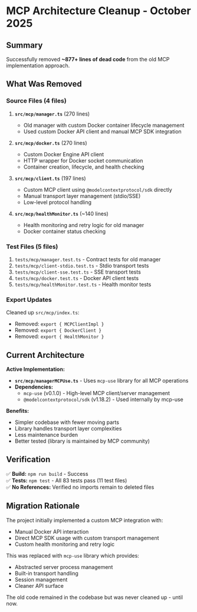 # MCP Architecture Cleanup - October 2025

## Summary

Successfully removed **~877+ lines of dead code** from the old MCP implementation approach.

## What Was Removed

### Source Files (4 files)
1. **`src/mcp/manager.ts`** (270 lines)
   - Old manager with custom Docker container lifecycle management
   - Used custom Docker API client and manual MCP SDK integration
   
2. **`src/mcp/docker.ts`** (270 lines)
   - Custom Docker Engine API client
   - HTTP wrapper for Docker socket communication
   - Container creation, lifecycle, and health checking

3. **`src/mcp/client.ts`** (197 lines)
   - Custom MCP client using `@modelcontextprotocol/sdk` directly
   - Manual transport layer management (stdio/SSE)
   - Low-level protocol handling

4. **`src/mcp/healthMonitor.ts`** (~140 lines)
   - Health monitoring and retry logic for old manager
   - Docker container status checking

### Test Files (5 files)
1. `tests/mcp/manager.test.ts` - Contract tests for old manager
2. `tests/mcp/client-stdio.test.ts` - Stdio transport tests
3. `tests/mcp/client-sse.test.ts` - SSE transport tests
4. `tests/mcp/docker.test.ts` - Docker API client tests
5. `tests/mcp/healthMonitor.test.ts` - Health monitor tests

### Export Updates
Cleaned up `src/mcp/index.ts`:
- Removed: `export { MCPClientImpl }`
- Removed: `export { DockerClient }`
- Removed: `export { HealthMonitor }`

## Current Architecture

**Active Implementation:**
- **`src/mcp/managerMCPUse.ts`** - Uses `mcp-use` library for all MCP operations
- **Dependencies:**
  - `mcp-use` (v0.1.0) - High-level MCP client/server management
  - `@modelcontextprotocol/sdk` (v1.18.2) - Used internally by mcp-use

**Benefits:**
- Simpler codebase with fewer moving parts
- Library handles transport layer complexities
- Less maintenance burden
- Better tested (library is maintained by MCP community)

## Verification

✅ **Build:** `npm run build` - Success  
✅ **Tests:** `npm test` - All 83 tests pass (11 test files)  
✅ **No References:** Verified no imports remain to deleted files

## Migration Rationale

The project initially implemented a custom MCP integration with:
- Manual Docker API interaction
- Direct MCP SDK usage with custom transport management
- Custom health monitoring and retry logic

This was replaced with `mcp-use` library which provides:
- Abstracted server process management
- Built-in transport handling
- Session management
- Cleaner API surface

The old code remained in the codebase but was never cleaned up - until now.

